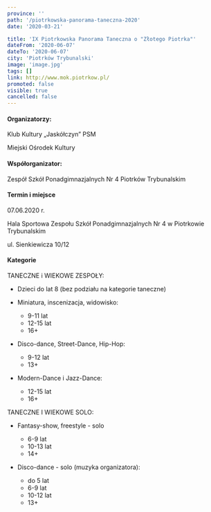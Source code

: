 ```yaml
---
province: ''
path: '/piotrkowska-panorama-taneczna-2020'
date: '2020-03-21'

title: 'IX Piotrkowska Panorama Taneczna o "Złotego Piotrka"'
dateFrom: '2020-06-07'
dateTo: '2020-06-07'
city: 'Piotrków Trybunalski'
image: 'image.jpg'
tags: []
link: http://www.mok.piotrkow.pl/
promoted: false
visible: true
cancelled: false
---
```

#### Organizatorzy:
Klub Kultury „Jaskółczyn” PSM

Miejski Ośrodek Kultury

#### Współorganizator:
Zespół Szkół Ponadgimnazjalnych Nr 4 Piotrków Trybunalskim

#### Termin i miejsce
07.06.2020 r.

Hala Sportowa Zespołu Szkół Ponadgimnazjalnych Nr 4 w Piotrkowie Trybunalskim

ul. Sienkiewicza 10/12

#### Kategorie
TANECZNE i  WIEKOWE ZESPOŁY:
- Dzieci do lat 8 (bez podziału na kategorie taneczne)
- Miniatura, inscenizacja, widowisko:         
    - 9-11 lat
    - 12-15 lat
    - 16+
 
- Disco-dance, Street-Dance, Hip-Hop:
    - 9-12 lat
    - 13+

- Modern-Dance i Jazz-Dance:                     
    - 12-15 lat
    - 16+

TANECZNE I WIEKOWE  SOLO:
- Fantasy-show, freestyle - solo
    - 6-9 lat
    - 10-13 lat
    - 14+

- Disco-dance - solo (muzyka organizatora):
    - do 5 lat
    - 6-9 lat
    - 10-12 lat
    - 13+